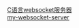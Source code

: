 <a href="https://blog.csdn.net/lell3538/article/details/60470558" target="_blank">C语言websocket服务器</a><br>
<a href="https://github.com/lhc3538/my-websocket-server" target="_blank">my-websocket-server</a><br>
